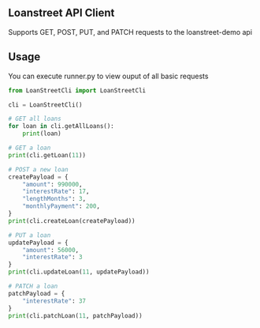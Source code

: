 ## Loanstreet API Client

Supports GET, POST, PUT, and PATCH requests to the loanstreet-demo api

## Usage

You can execute runner.py to view ouput of all basic requests

```python
from LoanStreetCli import LoanStreetCli

cli = LoanStreetCli()

# GET all loans
for loan in cli.getAllLoans():
    print(loan)

# GET a loan
print(cli.getLoan(11))

# POST a new loan
createPayload = {
    "amount": 990000,
    "interestRate": 17,
    "lengthMonths": 3,
    "monthlyPayment": 200,
}
print(cli.createLoan(createPayload))

# PUT a loan
updatePayload = {
    "amount": 56000,
    "interestRate": 3
}
print(cli.updateLoan(11, updatePayload))

# PATCH a loan
patchPayload = {
    "interestRate": 37
}
print(cli.patchLoan(11, patchPayload))
```